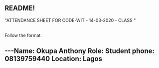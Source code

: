 ## README!

"ATTENDANCE SHEET FOR CODE-WIT - 14-03-2020 - CLASS "

<br/> Follow the format.<br/>

---Name: Okupa Anthony
Role: Student
phone: 08139759440
Location: Lagos
---